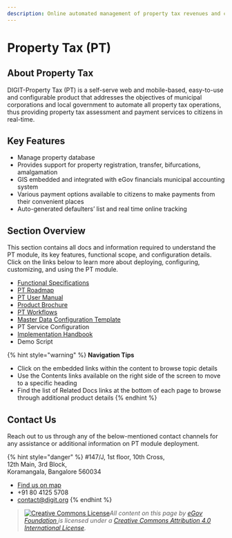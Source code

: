 ```yaml
---
description: Online automated management of property tax revenues and collections
---
```


# Property Tax (PT)

## About Property Tax

DIGIT-Property Tax (PT) is a self-serve web and mobile-based, easy-to-use and configurable product that addresses the objectives of municipal corporations and local government to automate all property tax operations, thus providing property tax assessment and payment services to citizens in real-time.

## Key Features

* Manage property database
* Provides support for property registration, transfer, bifurcations, amalgamation
* GIS embedded and integrated with eGov financials municipal accounting system
* Various payment options available to citizens to make payments from their convenient places
* Auto-generated defaulters’ list and real time online tracking

## Section Overview

This section contains all docs and information required to understand the PT module, its key features, functional scope, and configuration details. Click on the links below to learn more about deploying, configuring, customizing, and using the PT module.

* [Functional Specifications](pt-module-functional-specifications.md)
* [PT Roadmap](pt-roadmap.md)
* [PT User Manual](pt-user-manual/)
* [Product Brochure](pt-brochure.md)
* [PT Workflows](pt-workflows.md)
* [Master Data Configuration Template](pt-master-data-templates/)
* PT Service Configuration
* [Implementation Handbook](pt-implementation-guide.md)
* Demo Script

{% hint style="warning" %}
**Navigation Tips**

* Click on the embedded links within the content to browse topic details
* Use the Contents links available on the right side of the screen to move to a specific heading
* Find the list of Related Docs links at the bottom of each page to browse through additional product details
{% endhint %}

## Contact Us

Reach out to us through any of the below-mentioned contact channels for any assistance or additional information on PT module deployment.

{% hint style="danger" %}
\#147/J, 1st floor, 10th Cross,\
12th Main, 3rd Block,\
Koramangala, Bangalore 560034

* [Find us on map](https://goo.gl/maps/pYCFMhHWW7r)
* \+91 80 4125 5708
* contact@digit.org
{% endhint %}

> [![Creative Commons License](https://i.creativecommons.org/l/by/4.0/80x15.png)](http://creativecommons.org/licenses/by/4.0/)_All content on this page by_ [_eGov Foundation_ ](https://egov.org.in/)_is licensed under a_ [_Creative Commons Attribution 4.0 International License_](http://creativecommons.org/licenses/by/4.0/)_._

